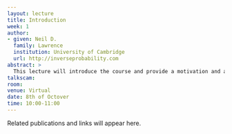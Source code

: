```yaml
---
layout: lecture
title: Introduction
week: 1
author:
- given: Neil D.
  family: Lawrence
  institution: University of Cambridge
  url: http://inverseprobability.com
abstract: >
  This lecture will introduce the course and provide a motivation and a historical account to machine learning. It will further detail the special challenges associated with the application of machine learning to physical systems. We will also outline the objectives of the course and how it will be structured over the term.
talkscam:
room: 
venue: Virtual
date: 8th of Octover
time: 10:00-11:00
---
```


Related publications and links will appear here.
